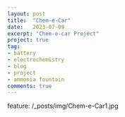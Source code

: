 ```yaml
---
layout: post
title:  "Chem-e-Car"
date:   2023-07-09
excerpt: "Chem-e-car Project"
project: true
tag:
- battery 
- electrochemistry
- blog
- project
- ammonia fountain
comments: true
---
```

feature: /_posts/img/Chem-e-Car1.jpg
